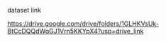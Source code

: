 dataset link

https://drive.google.com/drive/folders/1GLHKVsUk-BtCcDQQdWqGJ1Vrn5KKYpX4?usp=drive_link